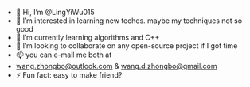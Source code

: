- 👋 Hi, I’m @LingYiWu015
- 👀 I’m interested in learning new teches.
     maybe my techniques not so good
- 🌱 I’m currently learning algorithms and C++
- 💞️ I’m looking to collaborate on any open-source project
     if I got time
- 📫 you can e-mail me both at
- wang.zhongbo@outlook.com & wang.d.zhongbo@gmail.com
- ⚡ Fun fact: easy to make friend?

<!---
LingYiWu015/LingYiWu015 is a ✨ special ✨ repository because its `README.md` (this file) appears on your GitHub profile.
You can click the Preview link to take a look at your changes.
--->
